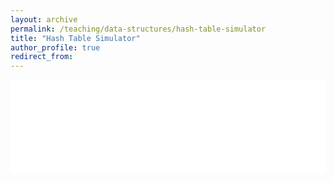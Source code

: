 ```yaml
---
layout: archive
permalink: /teaching/data-structures/hash-table-simulator
title: "Hash Table Simulator"
author_profile: true
redirect_from: 
---
```


<iframe id="dynamic-iframe" src="../../../files/data_structures/slides/Bolum_09_Hash_Tablosu.html" width="100%" style="border: none;"></iframe>

<script>
  const iframe = document.getElementById('dynamic-iframe');
  iframe.onload = () => {
    iframe.style.height = iframe.contentWindow.document.body.scrollHeight + 'px';
  };
</script>

